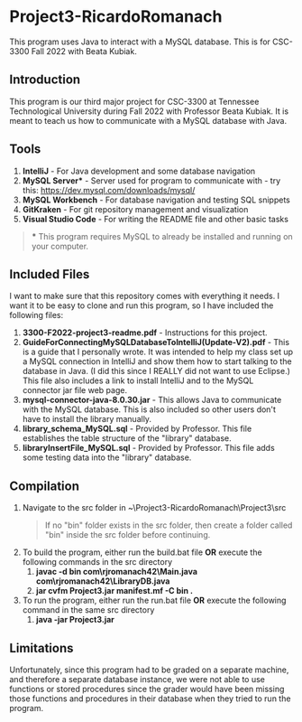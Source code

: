 # Project3-RicardoRomanach
This program uses Java to interact with a MySQL database. This is for CSC-3300 Fall 2022 with Beata Kubiak.

## Introduction

This program is our third major project for CSC-3300 at Tennessee Technological University during Fall 2022 with Professor Beata Kubiak. It is meant to teach us how to communicate with a MySQL database with Java.

## Tools

1. **IntelliJ** - For Java development and some database navigation
2. **MySQL Server\*** - Server used for program to communicate with - try this: https://dev.mysql.com/downloads/mysql/
3. **MySQL Workbench** - For database navigation and testing SQL snippets
4. **GitKraken** - For git repository management and visualization
5. **Visual Studio Code** - For writing the README file and other basic tasks

> **\*** This program requires MySQL to already be installed and running on your computer.

## Included Files

I want to make sure that this repository comes with everything it needs. I want it to be easy to clone and run this program, so I have included the following files:

1. **3300-F2022-project3-readme.pdf** - Instructions for this project.
2. **GuideForConnectingMySQLDatabaseToIntelliJ(Update-V2).pdf** - This is a guide that I personally wrote. It was intended to help my class set up a MySQL connection in IntelliJ and show them how to start talking to the database in Java. (I did this since I REALLY did not want to use Eclipse.) This file also includes a link to install IntelliJ and to the MySQL connector jar file web page.
3. **mysql-connector-java-8.0.30.jar** - This allows Java to communicate with the MySQL database. This is also included so other users don't have to install the library manually.
4. **library_schema_MySQL.sql** - Provided by Professor. This file establishes the table structure of the "library" database.
5. **libraryInsertFile_MySQL.sql** - Provided by Professor. This file adds some testing data into the "library" database.

## Compilation

1. Navigate to the src folder in ~\Project3-RicardoRomanach\Project3\src
    > If no "bin" folder exists in the src folder, then create a folder called "bin" inside the src folder before continuing.
2. To build the program, either run the build.bat file **OR** execute the following commands in the src directory
    1. **javac -d bin com\rjromanach42\Main.java com\rjromanach42\LibraryDB.java**
    2. **jar cvfm Project3.jar manifest.mf -C bin .**
3. To run the program, either run the run.bat file **OR** execute the following command in the same src directory
    1. **java -jar Project3.jar**


## Limitations

Unfortunately, since this program had to be graded on a separate machine, and therefore a separate database instance, we were not able to use functions or stored procedures since the grader would have been missing those functions and procedures in their database when they tried to run the program.